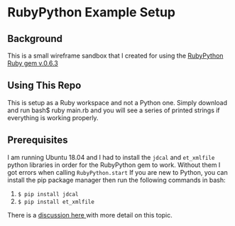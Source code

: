 # RubyPython Example Setup

## Background
<p class='util--hide'>This is a small wireframe sandbox that I created for using the <a href='https://rubygems.org/gems/rubypython/versions/0.6.3'>RubyPython Ruby gem v.0.6.3</a></p>

## Using This Repo
This is setup as a Ruby workspace and not a Python one.  Simply download and run bash$ ruby main.rb and you will see a series of printed strings if everything is working properly.

## Prerequisites
I am running Ubuntu 18.04 and I had to install the ```jdcal``` and ```et_xmlfile``` python libraries in order for the RubyPython gem to work.  Without them I got errors when calling ```RubyPython.start```
If you are new to Python, you can install the pip package manager then run the following commands in bash:
1. ```$ pip install jdcal```
2. ```$ pip install et_xmlfile```

There is a <a href='https://github.com/halostatue/rubypython/issues/28'> discussion here </a>with more detail on this topic.</p>




